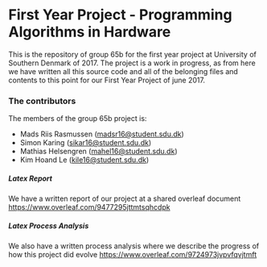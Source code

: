 # First Year Project - Programming Algorithms in Hardware
This is the repository of group 65b for the first year project at University of Southern Denmark of 2017.
The project is a work in progress, as from here we have written all this source code and all of the belonging files and contents to this point for our First Year Project of june 2017.

### The contributors 
The members of the group 65b project is:
* Mads Riis Rasmussen   (madsr16@student.sdu.dk)
* Simon Karing          (sikar16@student.sdu.dk)
* Mathias Helsengren    (mahel16@student.sdu.dk)
* Kim Hoand Le          (kile16@student.sdu.dk)

##### Latex Report
We have a written report of our project at a shared overleaf document
https://www.overleaf.com/9477295jttmtsqhcdpk

##### Latex Process Analysis
We also have a written process analysis where we describe the progress of how this project did evolve
https://www.overleaf.com/9724973jvpvfqvjtmft

